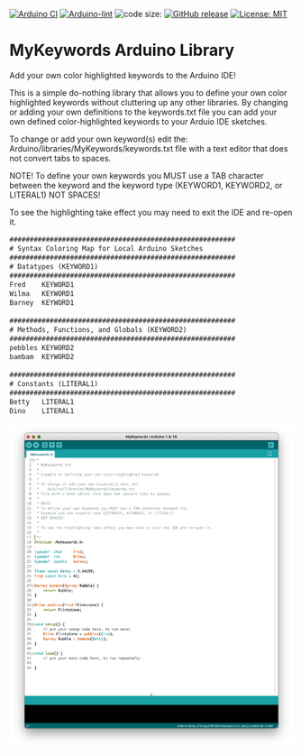 [![Arduino CI](https://github.com/ripred/MyKeywords/workflows/Arduino%20CI/badge.svg)](https://github.com/marketplace/actions/arduino_ci)
[![Arduino-lint](https://github.com/ripred/MyKeywords/actions/workflows/arduino-lint.yml/badge.svg)](https://github.com/ripred/MyKeywords/actions/workflows/arduino-lint.yml)
![code size:](https://img.shields.io/github/languages/code-size/ripred/MyKeywords)
[![GitHub release](https://img.shields.io/github/release/ripred/MyKeywords.svg?maxAge=3600)](https://github.com/ripred/MyKeywords/releases)
[![License: MIT](https://img.shields.io/badge/license-MIT-blue.svg)](https://github.com/ripred/MyKeywords/blob/master/LICENSE)


# MyKeywords Arduino Library

Add your own color highlighted keywords to the Arduino IDE!

This is a simple do-nothing library that allows you to define your own color highlighted keywords without cluttering up any other libraries.
By changing or adding your own definitions to the keywords.txt file you can add your own defined color-highlighted keywords to your Arduio IDE sketches.

To change or add your own keyword(s) edit the:
   Arduino/libraries/MyKeywords/keywords.txt
file with a text editor that does not convert tabs to spaces.

NOTE!
To define your own keywords you MUST use a TAB character between the
keyword and the keyword type (KEYWORD1, KEYWORD2, or LITERAL1)
NOT SPACES!

To see the highlighting take effect you may need to exit the IDE and re-open it.
```
########################################################
# Syntax Coloring Map for Local Arduino Sketches
########################################################
# Datatypes (KEYWORD1)
########################################################
Fred	KEYWORD1
Wilma	KEYWORD1
Barney	KEYWORD1

########################################################
# Methods, Functions, and Globals (KEYWORD2)
########################################################
pebbles	KEYWORD2
bambam	KEYWORD2

########################################################
# Constants (LITERAL1)
########################################################
Betty	LITERAL1
Dino	LITERAL1
```
![](MyKeywords.png)
